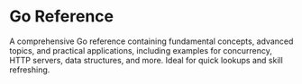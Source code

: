 # Go Reference
A comprehensive Go reference containing fundamental concepts, advanced topics, and practical applications, including examples for concurrency, HTTP servers, data structures, and more. Ideal for quick lookups and skill refreshing.
